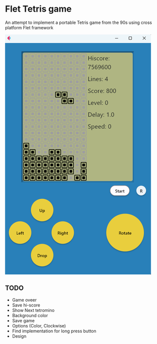 # Flet Tetris game

An attempt to implement a portable Tetris game from the 90s using cross platform Flet framework

![alt text for screen readers](https://github.com/SergeiVasilyev/Flet_Tetris/blob/main/Doc/pics/Screen_05.png "Text to show on mouseover")


## TODO

- Game oveer
- Save hi-score
- Show Next tetromino
- Background color
- Save game
- Options (Color, Clockwise)
- Find implementation for long press button
- Design

